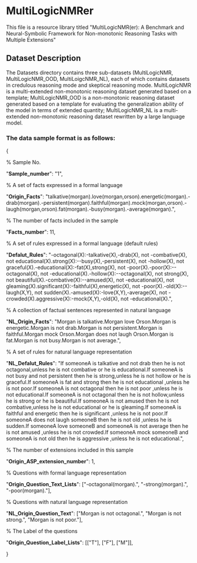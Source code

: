 # MultiLogicNMRer

This file is a resource library titled "MultiLogicNMR(er): A Benchmark and Neural-Symbolic Framework for Non-monotonic Reasoning Tasks with Multiple Extensions"

## Dataset Description

The Datasets directory contains three sub-datasets (MultiLogicNMR, MultiLogicNMR_OOD, MultiLoigcNMR_NL), each of which contains datasets in credulous reasoning mode and skeptical reasoning mode. MultiLogicNMR is a multi-extended non-monotonic reasoning dataset generated based on a template; MultiLogicNMR_OOD is a non-monotonic reasoning dataset generated based on a template for evaluating the generalization ability of the model in terms of extended quantity; MultiLogicNMR_NL is a multi-extended non-monotonic reasoning dataset rewritten by a large language model.

### The data sample format is as follows:

{

% Sample No.

"**Sample_number**": "1", 

% A set of facts expressed in a formal language

"**Origin_Facts**": "talkative(morgan).love(morgan,orson).energetic(morgan).-drab(morgan).-persistent(morgan).faithful(morgan).mock(morgan,orson).-laugh(morgan,orson).fat(morgan).-busy(morgan).-average(morgan).", 

% The number of facts included in the sample

"**Facts_number**": 11, 

% A set of rules expressed in a formal language (default rules)

"**Defalut_Rules**": "-octagonal(X):-talkative(X),-drab(X), not -combative(X), not educational(X).strong(X):--busy(X),-persistent(X), not -hollow(X), not graceful(X).-educational(X):-fat(X),strong(X), not -poor(X).-poor(X):--octagonal(X), not -educational(X).-hollow(X):--octagonal(X), not strong(X), not beautiful(X).-combative(X):--amused(X), not -educational(X), not gleaming(X).significant(X):-faithful(X),energetic(X), not -poor(X).-old(X):--laugh(X,Y), not sudden(X).-amused(X):-love(X,Y),-average(X), not -crowded(X).aggressive(X):-mock(X,Y),-old(X), not -educational(X).", 

% A collection of factual sentences represented in natural language

"**NL_Origin_Facts**": "Morgan is talkative.Morgan love Orson.Morgan is energetic.Morgan is not drab.Morgan is not persistent.Morgan is faithful.Morgan mock Orson.Morgan does not laugh Orson.Morgan is fat.Morgan is not busy.Morgan is not average.",

% A set of rules for natural language representation

"**NL_Defalut_Rules**": "If someoneA is talkative and not drab then he is not octagonal,unless he is not combative or he is educational.If someoneA is not busy and not persistent then he is strong,unless he is not hollow or he is graceful.If someoneA is fat and strong then he is not educational ,unless he is not poor.If someoneA is not octagonal then he is not poor ,unless he is not educational.If someoneA is not octagonal then he is not hollow,unless he is strong or he is beautiful.If someoneA is not amused then he is not combative,unless he is not educational or he is gleaming.If someoneA is faithful and energetic then he is significant ,unless he is not poor.If someoneA does not laugh someoneB then he is not old ,unless he is sudden.If someoneA love someoneB and someoneA is not average then he is not amused ,unless he is not crowded.If someoneA mock someoneB and someoneA is not old then he is aggressive ,unless he is not educational.", 

% The number of extensions included in this sample

"**Origin_ASP_extension_number**": 1, 

% Questions with formal language representation

"**Origin_Question_Text_Lists**": ["-octagonal(morgan).", "-strong(morgan).", "-poor(morgan)."], 

% Questions with natural language representation

"**NL_Origin_Question_Text**": ["Morgan is not octagonal.", "Morgan is not strong.", "Morgan is not poor."], 

% The Label of the questions

"**Origin_Question_Label_Lists**": [["T"], ["F"], ["M"]], 

}


